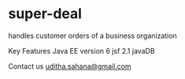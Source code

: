 # super-deal
handles  customer  orders  of  a  business  organization

Key Features
Java EE version 6
jsf 2.1
javaDB

Contact us
uditha.sahana@gmail.com
